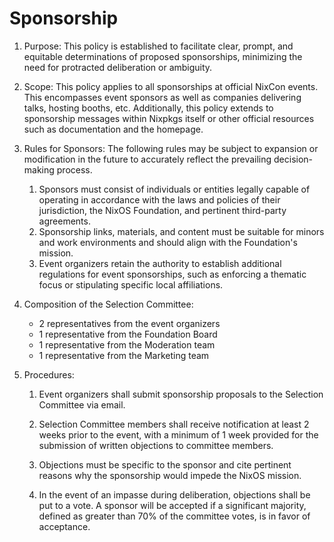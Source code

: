 # Sponsorship

1. Purpose:
This policy is established to facilitate clear, prompt, and equitable determinations of proposed sponsorships, minimizing the need for protracted deliberation or ambiguity.

2. Scope:
This policy applies to all sponsorships at official NixCon events.
This encompasses event sponsors as well as companies delivering talks, hosting booths, etc.
Additionally, this policy extends to sponsorship messages within Nixpkgs itself or other official resources such as documentation and the homepage.

3. Rules for Sponsors:
The following rules may be subject to expansion or modification in the future to accurately reflect the prevailing decision-making process.

    1. Sponsors must consist of individuals or entities legally capable of operating in accordance with the laws and policies of their jurisdiction, the NixOS Foundation, and pertinent third-party agreements.
    2. Sponsorship links, materials, and content must be suitable for minors and work environments and should align with the Foundation's mission.
    3. Event organizers retain the authority to establish additional regulations for event sponsorships, such as enforcing a thematic focus or stipulating specific local affiliations.

4. Composition of the Selection Committee:
    - 2 representatives from the event organizers
    - 1 representative from the Foundation Board
    - 1 representative from the Moderation team
    - 1 representative from the Marketing team

5. Procedures:

    1. Event organizers shall submit sponsorship proposals to the Selection Committee via email.

    2. Selection Committee members shall receive notification at least 2 weeks prior to the event, with a minimum of 1 week provided for the submission of written objections to committee members.

    3. Objections must be specific to the sponsor and cite pertinent reasons why the sponsorship would impede the NixOS mission.

    4. In the event of an impasse during deliberation, objections shall be put to a vote.
    A sponsor will be accepted if a significant majority, defined as greater than 70% of the committee votes, is in favor of acceptance.
